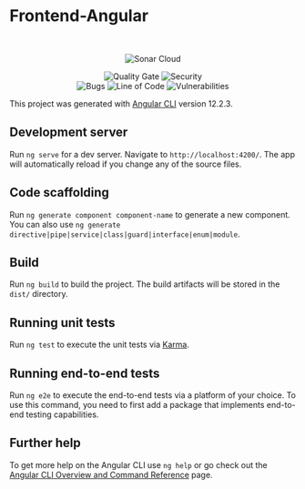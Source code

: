 # Frontend-Angular

<br />
<p align="center">
<img alt="Sonar Cloud" src="https://sonarcloud.io/images/project_badges/sonarcloud-orange.svg" />
</p>
<p align="center">
<img alt="Quality Gate" src="https://sonarcloud.io/api/project_badges/measure?project=Frontend-Angular&metric=alert_status" />
<img alt="Security" src="https://sonarcloud.io/api/project_badges/measure?project=Frontend-Angular&metric=security_rating" />
<br/>
<img alt="Bugs" src="https://sonarcloud.io/api/project_badges/measure?project=Frontend-Angular&metric=bugs" />
<img alt="Line of Code" src="https://sonarcloud.io/api/project_badges/measure?project=Frontend-Angular&metric=ncloc" />
<img alt="Vulnerabilities" src="https://sonarcloud.io/api/project_badges/measure?project=Frontend-Angular&metric=vulnerabilities" />
</p>

This project was generated with [Angular CLI](https://github.com/angular/angular-cli) version 12.2.3.

## Development server

Run `ng serve` for a dev server. Navigate to `http://localhost:4200/`. The app will automatically reload if you change any of the source files.

## Code scaffolding

Run `ng generate component component-name` to generate a new component. You can also use `ng generate directive|pipe|service|class|guard|interface|enum|module`.

## Build

Run `ng build` to build the project. The build artifacts will be stored in the `dist/` directory.

## Running unit tests

Run `ng test` to execute the unit tests via [Karma](https://karma-runner.github.io).

## Running end-to-end tests

Run `ng e2e` to execute the end-to-end tests via a platform of your choice. To use this command, you need to first add a package that implements end-to-end testing capabilities.

## Further help

To get more help on the Angular CLI use `ng help` or go check out the [Angular CLI Overview and Command Reference](https://angular.io/cli) page.
